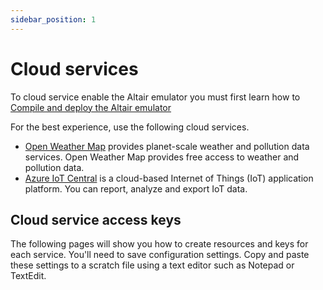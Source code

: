 ```yaml
---
sidebar_position: 1
---
```


# Cloud services

To cloud service enable the Altair emulator you must first learn how to [Compile and deploy the Altair emulator](../03-Compile-the-Altair/01-Introduction.md)

For the best experience, use the following cloud services.

- [Open Weather Map](https://openweathermap.org/) provides planet-scale weather and pollution data services. Open Weather Map provides free access to weather and pollution data.
- [Azure IoT Central](https://azure.microsoft.com/services/iot-central?azure-portal=true) is a cloud-based Internet of Things (IoT) application platform. You can report, analyze and export IoT data.

## Cloud service access keys

The following pages will show you how to create resources and keys for each service. You'll need to save configuration settings. Copy and paste these settings to a scratch file using a text editor such as Notepad or TextEdit.
